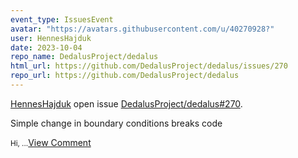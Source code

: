 ```yaml
---
event_type: IssuesEvent
avatar: "https://avatars.githubusercontent.com/u/40270928?"
user: HennesHajduk
date: 2023-10-04
repo_name: DedalusProject/dedalus
html_url: https://github.com/DedalusProject/dedalus/issues/270
repo_url: https://github.com/DedalusProject/dedalus
---
```


<a href='https://github.com/HennesHajduk' target='_blank'>HennesHajduk</a> open issue <a href='https://github.com/DedalusProject/dedalus/issues/270' target='_blank'>DedalusProject/dedalus#270</a>.

<p>Simple change in boundary conditions breaks code</p><small>Hi,...</small><a href='https://github.com/DedalusProject/dedalus/issues/270' target='_blank'>View Comment</a>